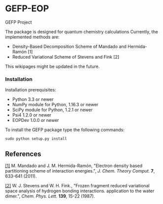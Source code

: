 GEFP-EOP
========

GEFP Project

The package is designed for quantum chemistry calculations
Currently, the implemented methods are:

* Density-Based Decomposition Scheme of Mandado and Hermida-Ramón [1]
* Reduced Variational Scheme of Stevens and Fink [2]
   
This wikipages might be updated in the future.

### Installation ###

Installation prerequisites:
- Python 3.3 or newer
- NumPy module for Python, 1.16.3 or newer
- SciPy module for Python, 1.2.1 or newer
- Psi4 1.2.0 or newer
- EOPDev 1.0.0 or newer

To install the GEFP package type the following commands:
```
sudo python setup.py install
```

References
----------
[[1]](https://pubs.acs.org/doi/10.1021/ct100730a) M. Mandado and J. M. Hermida-Ramón, "Electron density based partitioning scheme of interaction energies.", *J. Chem. Theory Comput.* **7**, 633-641 (2011).

[[2]](https://www.sciencedirect.com/science/article/abs/pii/0009261487801434) W. J. Stevens and W. H. Fink., "Frozen fragment reduced variational space analysis of hydrogen bonding interactions. application to the water dimer.", *Chem. Phys. Lett.* **139**, 15-22 (1987).

